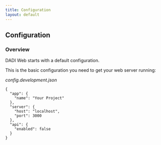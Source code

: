 ```yaml
---
title: Configuration
layout: default
---
```


## Configuration

### Overview

DADI Web starts with a default configuration.

This is the basic configuration you need to get your web server running:

*config.development.json*

```
{
  "app": {
    "name": "Your Project"
  },
  "server": {
    "host": "localhost",
    "port": 3000
  },
  "api": {
    "enabled": false
  }
}
```

